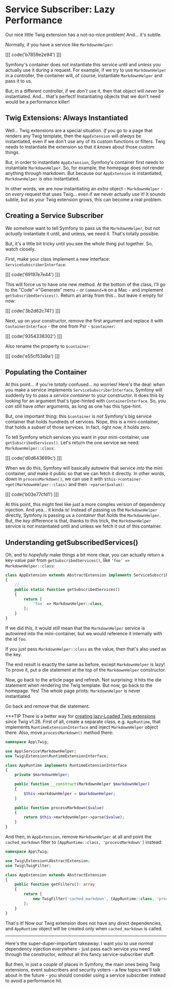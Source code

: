# Service Subscriber: Lazy Performance

Our nice little Twig extension has a not-so-nice problem! And... it's subtle. 

Normally, if you have a service like `MarkdownHelper`:

[[[ code('b7859e2e94') ]]]

Symfony's container does *not* instantiate this service until and *unless* you
actually use it during a request. For example, if we try to use `MarkdownHelper`
in a controller, the container will, of course, instantiate `MarkdownHelper`
and pass it to us.

But, in a different controller, if we *don't* use it, then that object will *never*
be instantiated. And... that's perfect! Instantiating objects that we don't need
would be a performance killer!

## Twig Extensions: Always Instantiated

Well... Twig extensions are a special situation. *If* you go to a page that renders
any Twig template, then the `AppExtension` will *always* be instantiated, even if we
don't use any of its custom functions or filters. Twig needs to instantiate the
extension so that it *knows* about those custom things.

But, in order to instantiate `AppExtension`, Symfony's container first needs to
instantiate `MarkdownHelper`. So, for example, the homepage does *not* render
anything through markdown. But because our `AppExtension` *is* instantiated,
`MarkdownHelper` is *also* instantiated.

In other words, we are *now* instantiating an *extra* object - `MarkdownHelper` -
on *every* request that uses Twig... even if we never actually use it! It sounds
subtle, but as your Twig extension grows, this can become a real problem.

## Creating a Service Subscriber

We *somehow* want to tell Symfony to pass us the `MarkdownHelper`, but not *actually*
instantiate it until, and unless, we need it. That's totally possible.

But, it's a little bit tricky until you see the whole thing put together. So, watch
closely.

First, make your class implement a new interface: `ServiceSubscriberInterface`:

[[[ code('69197e7e44') ]]]

This will force us to have one new method. At the bottom of the class, I'll go to
the "Code"->"Generate" menu - or `Command`+`N` on a Mac - and implement
`getSubscribedServices()`. Return an array from this... but leave it empty for now:

[[[ code('3b2d62c741') ]]]

Next, up on your constructor, *remove* the first argument and replace it with
`ContainerInterface` - the one from Psr - `$container`:

[[[ code('9354338302') ]]]

Also rename the property to `$container`:

[[[ code('e55cf53a9a') ]]]

## Populating the Container

At this point... if you're *totally* confused... no worries! Here's the deal:
*when* you make a service implements `ServiceSubscriberInterface`, Symfony will
suddenly try to pass a *service container* to your constructor. It does this by
looking for an argument that's type-hinted with `ContainerInterface`. So, you *can*
still have *other* arguments, as long as one has this type-hint.

But, one important thing: this `$container` is *not* Symfony's big service container
that holds hundreds of services. Nope, this is a mini-container, that holds a
*subset* of those services. In fact, right now, it holds zero.

To tell Symfony *which* services you want in your mini-container, use
`getSubscribedServices()`. Let's return the one service we need: `MarkdownHelper::class`:

[[[ code('d0d643699c') ]]]

When we do this, Symfony will basically autowire that service *into* the mini
container, *and* make it public so that we can fetch it directly. In other words,
down in `processMarkdown()`, we can use it with
`$this->container->get(MarkdownHelper::class)` and then `->parse($value)`:

[[[ code('b03e77cfd1') ]]]

At this point, this might feel like just a more complex version of dependency
injection. And yea... it kinda is! Instead of passing us the `MarkdownHelper`
directly, Symfony is passing us a *container* that *holds* the `MarkdownHelper`.
But, the *key* difference is that, thanks to this trick, the `MarkdownHelper`
service is *not* instantiated until and unless we fetch it out of this container.

## Understanding getSubscribedServices()

Oh, and to *hopefully* make things a bit more clear, you can actually return a
key-value pair from `getSubscribedServices()`, like `'foo' => MarkdownHelper::class`:

```php
class AppExtension extends AbstractExtension implements ServiceSubscriberInterface
{
    // ...
    public static function getSubscribedServices()
    {
        return [
            'foo' => MarkdownHelper::class,
        ];
    }
}
```

If we did this, it would *still* mean that the `MarkdownHelper` service is autowired
into the mini-container, but we would reference it internally with the id `foo`.

If you just pass `MarkdownHelper::class` as the value, then that's also used as
the key.

The end result is exactly the same as before, except `MarkdownHelper` is lazy!
To prove it, put a die statement at the top of the `MarkdownHelper` constructor.

Now, go back to the article page and refresh. Not surprising: it hits the die
statement when rendering the Twig template. But now, go back to the homepage.
Yes! The *whole* page prints: `MarkdownHelper` is never instantiated.

Go back and remove that die statement.

***TIP
There is a better way for [creating lazy-Loaded Twig extensions][lazy_twig_extensions]
since Twig v1.26. First of all, create a separate class, e.g. `AppRuntime`, that implements
`RuntimeExtensionInterface` and inject `MarkdownHelper` object there. Also, move
`processMarkdown()` method there:

```php
namespace App\Twig;

use App\Service\MarkdownHelper;
use Twig\Extension\RuntimeExtensionInterface;

class AppRuntime implements RuntimeExtensionInterface
{
    private $markdownHelper;

    public function __construct(MarkdownHelper $markdownHelper)
    {
        $this->markdownHelper = $markdownHelper;
    }

    public function processMarkdown($value)
    {
        return $this->markdownHelper->parse($value);
    }
}
```

And then, in `AppExtension`, remove `MarkdownHelper` at all and point the `cached_markdown`
filter to `[AppRuntime::class, 'processMarkdown']` instead:

```php
namespace App\Twig;

use Twig\Extension\AbstractExtension;
use Twig\TwigFilter;

class AppExtension extends AbstractExtension
{
    public function getFilters(): array
    {
        return [
            new TwigFilter('cached_markdown', [AppRuntime::class, 'processMarkdown'], ['is_safe' => ['html']]),
        ];
    }
}
```

That's it! Now our Twig extension does not have any direct dependencies, and `AppRuntime`
object will be created only when `cached_markdown` is called.
***

Here's the super-duper-important takeaway: I want you to use *normal* dependency
injection everywhere - just pass each service you need through the constructor,
*without* all this fancy service-subscriber stuff.

But then, in just a *couple* of places in Symfony, the main ones being Twig extensions,
event subscribers and security voters - a few topics we'll talk about in the future -
you should consider using a service subscriber instead to avoid a performance hit.


[lazy_twig_extensions]: https://symfony.com/doc/current/templating/twig_extension.html#creating-lazy-loaded-twig-extensions
